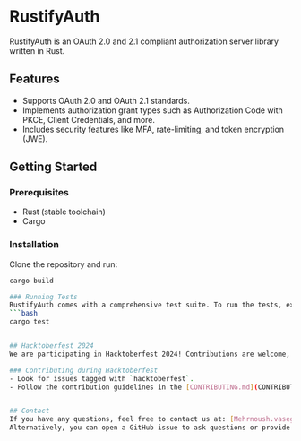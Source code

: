 # RustifyAuth

RustifyAuth is an OAuth 2.0 and 2.1 compliant authorization server library written in Rust. 

## Features
- Supports OAuth 2.0 and OAuth 2.1 standards.
- Implements authorization grant types such as Authorization Code with PKCE, Client Credentials, and more.
- Includes security features like MFA, rate-limiting, and token encryption (JWE).

## Getting Started
### Prerequisites
- Rust (stable toolchain)
- Cargo

### Installation
Clone the repository and run:

```bash
cargo build

### Running Tests
RustifyAuth comes with a comprehensive test suite. To run the tests, execute:
```bash
cargo test


## Hacktoberfest 2024
We are participating in Hacktoberfest 2024! Contributions are welcome, whether you’re fixing bugs, writing documentation, writing tests, or adding new features. Check out the [CONTRIBUTING.md](CONTRIBUTING.md) to get started, and look for issues labeled with "hacktoberfest" to find what you can work on.

### Contributing during Hacktoberfest
- Look for issues tagged with `hacktoberfest`.
- Follow the contribution guidelines in the [CONTRIBUTING.md](CONTRIBUTING.md).


## Contact
If you have any questions, feel free to contact us at: [Mehrnoush.vaseghi@gmail.com]. 
Alternatively, you can open a GitHub issue to ask questions or provide feedback.

